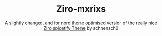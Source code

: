 <div align=center><h1>Ziro-mxrixs</h1>

A slightly changed, and for nord theme optimised version of the really nice [Ziro spicetify Theme](https://github.com/schnensch0/ziro) by schnensch0

